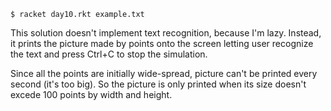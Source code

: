 ```
$ racket day10.rkt example.txt
```

This solution doesn't implement text recognition, because I'm lazy. Instead, it prints the picture made by points onto the screen letting user recognize the text and press Ctrl+C to stop the simulation.

Since all the points are initially wide-spread, picture can't be printed every second (it's too big). So the picture is only printed when its size doesn't excede 100 points by width and height.
